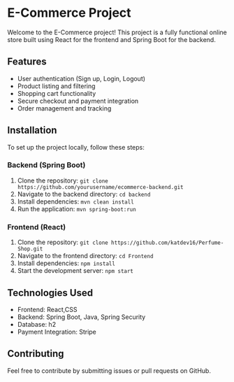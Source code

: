 
</head>
<body>
<h1>E-Commerce Project</h1>
<p>Welcome to the E-Commerce project! This project is a fully functional online store built using React for the frontend and Spring Boot for the backend.</p>
    
<h2>Features</h2>
<ul>
<li>User authentication (Sign up, Login, Logout)</li>
<li>Product listing and filtering</li>
<li>Shopping cart functionality</li>
<li>Secure checkout and payment integration</li>
<li>Order management and tracking</li>
</ul>
    
<h2>Installation</h2>
<p>To set up the project locally, follow these steps:</p>
<h3>Backend (Spring Boot)</h3>
<ol>
<li>Clone the repository: <code>git clone https://github.com/yourusername/ecommerce-backend.git</code></li>
<li>Navigate to the backend directory: <code>cd backend</code></li>
<li>Install dependencies: <code>mvn clean install</code></li>
<li>Run the application: <code>mvn spring-boot:run</code></li>
</ol>
    
<h3>Frontend (React)</h3>
<ol>
<li>Clone the repository: <code>git clone https://github.com/katdev16/Perfume-Shop.git</code></li>
<li>Navigate to the frontend directory: <code>cd Frontend</code></li>
<li>Install dependencies: <code>npm install</code></li>
<li>Start the development server: <code>npm start</code></li>
</ol>
    
<h2>Technologies Used</h2>
<ul>
<li>Frontend: React,CSS</li>
<li>Backend: Spring Boot, Java, Spring Security</li>
<li>Database: h2</li>
<li>Payment Integration: Stripe</li>
</ul>
    
<h2>Contributing</h2>
<p>Feel free to contribute by submitting issues or pull requests on GitHub.</p>
    
  
</body>
